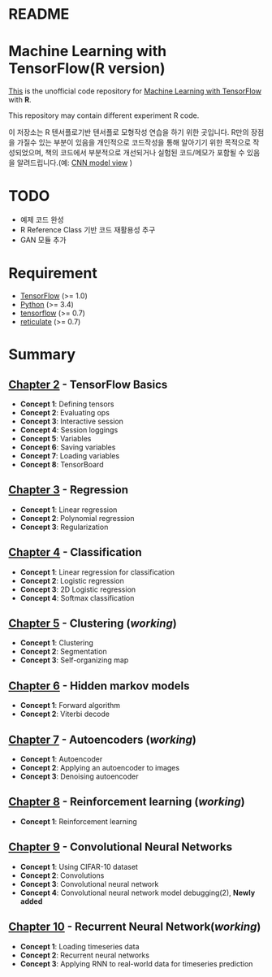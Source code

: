README
================

Machine Learning with TensorFlow(R version)
===========================================

[This](https://github.com/haven-jeon/TensorFlow-Book-R) is the unofficial code repository for [Machine Learning with TensorFlow](http://www.tensorflowbook.com/) with **R**.

This repository may contain different experiment R code.

이 저장소는 R 텐서플로기반 텐서플로 모형작성 연습을 하기 위한 곳입니다. R만의 장점을 가질수 있는 부분이 있음을 개인적으로 코드작성을 통해 알아기기 위한 목적으로 작성되었으며, 책의 코드에서 부분적으로 개선되거나 실험된 코드/메모가 포함될 수 있음을 알려드립니다.(예: [CNN model view](https://github.com/haven-jeon/TensorFlow-Book-R/blob/master/ch09_cnn/Concept04_cifar.md) )

TODO
====

-   예제 코드 완성
-   R Reference Class 기반 코드 재활용성 추구
-   GAN 모듈 추가

Requirement
===========

-   [TensorFlow](https://www.tensorflow.org/) (&gt;= 1.0)
-   [Python](https://www.python.org/) (&gt;= 3.4)
-   [tensorflow](https://cran.r-project.org/package=tensorflow) (&gt;= 0.7)
-   [reticulate](https://cran.r-project.org/package=reticulate) (&gt;= 0.7)

Summary
=======

[Chapter 2](https://github.com/haven-jeon/TensorFlow-Book-R/tree/master/ch02_basics) - TensorFlow Basics
--------------------------------------------------------------------------------------------------------

-   **Concept 1**: Defining tensors
-   **Concept 2**: Evaluating ops
-   **Concept 3**: Interactive session
-   **Concept 4**: Session loggings
-   **Concept 5**: Variables
-   **Concept 6**: Saving variables
-   **Concept 7**: Loading variables
-   **Concept 8**: TensorBoard

[Chapter 3](https://github.com/haven-jeon/TensorFlow-Book-R/tree/master/ch03_regression) - Regression
-----------------------------------------------------------------------------------------------------

-   **Concept 1**: Linear regression
-   **Concept 2**: Polynomial regression
-   **Concept 3**: Regularization

[Chapter 4](https://github.com/haven-jeon/TensorFlow-Book-R/tree/master/ch04_classification) - Classification
-------------------------------------------------------------------------------------------------------------

-   **Concept 1**: Linear regression for classification
-   **Concept 2**: Logistic regression
-   **Concept 3**: 2D Logistic regression
-   **Concept 4**: Softmax classification

[Chapter 5](https://github.com/haven-jeon/TensorFlow-Book-R/tree/master/ch05_clustering) - Clustering (*working*)
-----------------------------------------------------------------------------------------------------------------

-   **Concept 1**: Clustering
-   **Concept 2**: Segmentation
-   **Concept 3**: Self-organizing map

[Chapter 6](https://github.com/haven-jeon/TensorFlow-Book-R/tree/master/ch06_hmm) - Hidden markov models
--------------------------------------------------------------------------------------------------------

-   **Concept 1**: Forward algorithm
-   **Concept 2**: Viterbi decode

[Chapter 7](https://github.com/haven-jeon/TensorFlow-Book-R/tree/master/ch07_autoencoder) - Autoencoders (*working*)
--------------------------------------------------------------------------------------------------------------------

-   **Concept 1**: Autoencoder
-   **Concept 2**: Applying an autoencoder to images
-   **Concept 3**: Denoising autoencoder

[Chapter 8](https://github.com/haven-jeon/TensorFlow-Book-R/tree/master/ch08_rl) - Reinforcement learning (*working*)
---------------------------------------------------------------------------------------------------------------------

-   **Concept 1**: Reinforcement learning

[Chapter 9](https://github.com/haven-jeon/TensorFlow-Book-R/tree/master/ch09_cnn) - Convolutional Neural Networks
-----------------------------------------------------------------------------------------------------------------

-   **Concept 1**: Using CIFAR-10 dataset
-   **Concept 2**: Convolutions
-   **Concept 3**: Convolutional neural network
-   **Concept 4**: Convolutional neural network model debugging(2), **Newly added**

[Chapter 10](https://github.com/haven-jeon/TensorFlow-Book-R/tree/master/ch10_rnn) - Recurrent Neural Network(*working*)
------------------------------------------------------------------------------------------------------------------------

-   **Concept 1**: Loading timeseries data
-   **Concept 2**: Recurrent neural networks
-   **Concept 3**: Applying RNN to real-world data for timeseries prediction
